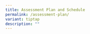 ```yaml
---
title: Assessment Plan and Schedule
permalink: /assessment-plan/
variant: tiptap
description: ""
---
```

